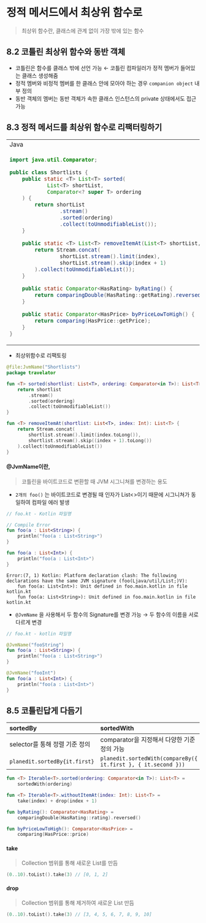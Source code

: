 # 정적 메서드에서 최상위 함수로

> 최상위 함수란, 클래스에 관계 없이 가장 밖에 있는 함수

## 8.2 코틀린 최상위 함수와 동반 객체

- 코틀린은 함수를 클래스 밖에 선언 가능 &larr; 코틀린 컴파일러가 정적 멤버가 들어있는 클래스 생성해줌
- 정적 멤버와 비정적 멤버를 한 클래스 안에 모아야 하는 경우 `companion object` 내부 정의
- 동반 객체의 멤버는 동반 객체가 속한 클래스 인스턴스의 private 상태에서도 접근 가능

## 8.3 정적 메서드를 최상위 함수로 리팩터링하기

<table>

<tr>
<td>Java</td><td>Kotlin</td>
</tr>

<tr>
<td>

```java
import java.util.Comparator;

public class Shortlists {
    public static <T> List<T> sorted(
            List<T> shortList,
            Comparator<? super T> ordering
    ) {
        return shortList
                .stream()
                .sorted(ordering)
                .collect(toUnmodifiableList());
    }

    public static <T> List<T> removeItemAt(List<T> shortList, int index) {
        return Stream.concat(
                shortList.stream().limit(index),
                shortList.stream().skip(index + 1)
        ).collect(toUnmodifiableList());
    }

    public static Comparator<HasRating> byRating() {
        return comparingDouble(HasRating::getRating).reversed();
    }

    public static Comparator<HasPrice> byPriceLowToHigh() {
        return comparing(HasPrice::getPrice);
    }
}
```
</td>

<td>

```kotlin
object Shortlists {
    @JvmStatic
    fun <T> sorted(shortlist: List<T>, ordering: Comparator<in T>): List<T> {
        return shortlist
            .stream()
            .sorted(ordering)
            .collect(toUnmodifiableList())
    }
    
    @JvmStatic
    fun <T> removeItemAt(shortlist: List<T>, index: Int): List<T> {
        return Stream.concat(
            shortlist.stream().limit(index.toLong()),
            shortlist.stream().skip((index + 1).toLong())
        ).collect(toUnmodifiableList())
    }
    
    @JvmStatic
    fun byRating(): Comparator<HasRating> {
        return comparingDouble(HasRating::rating).reversed()
    }
    
    @JvmStatic
    fun byPriceLowToHigh(): Comparator<HasPrice> {
        return comparing(HasPrice::price)
    }
}
```
</td>
</tr>

</table>

- 최상위함수로 리팩토링

```kotlin
@file:JvmName("Shortlists")
package travelator

fun <T> sorted(shortlist: List<T>, ordering: Comparator<in T>): List<T> {
    return shortlist
        .stream()
        .sorted(ordering)
        .collect(toUnmodifiableList())
}

fun <T> removeItemAt(shortlist: List<T>, index: Int): List<T> {
    return Stream.concat(
        shortlist.stream().limit(index.toLong()),
        shortlist.stream().skip((index + 1).toLong())
    ).collect(toUnmodifiableList())
}
```

#### @JvmName이란,

> 코틀린을 바이트코드로 변환할 때 JVM 시그니쳐를 변경하는 용도

- `2개의 foo()` 는 바이트코드로 변경될 때 인자가 List<>이기 때문에 시그니쳐가 동일하여 컴파일 에러 발생

```kotlin
// foo.kt - Kotlin 파일명

// Compile Error 
fun foo(a : List<String>) {
    println("foo(a : List<String>")
}

fun foo(a : List<Int>) {
    println("foo(a : List<Int>")
}
```

```shell
Error:(7, 1) Kotlin: Platform declaration clash: The following declarations have the same JVM signature (foo(Ljava/util/List;)V):
    fun foo(a: List<Int>): Unit defined in foo.main.kotlin in file kotlin.kt
    fun foo(a: List<String>): Unit defined in foo.main.kotlin in file kotlin.kt
```

- `@JvmName` 을 사용해서 두 함수의 Signature를 변경 가능 &rarr; 두 함수의 이름을 서로 다르게 변경 


```kotlin
// foo.kt - kotlin 파일명

@JvmName("fooString")
fun foo(a : List<String>) {
    println("foo(a : List<String>")
}

@JvmName("fooInt")
fun foo(a : List<Int>) {
    println("foo(a : List<Int>")
}
```

## 8.5 코틀린답게 다듬기

| sortedBy              | sortedWith                    |
|:----------------------|:------------------------------|
| selector를 통해 정렬 기준 정의 | comparator을 지정해서 다양한 기준 정의 가능 |
|`planedit.sortedBy{it.first}`|`planedit.sortedWith(compareBy({ it.first }, { it.second }))`|

```kotlin
fun <T> Iterable<T>.sorted(ordering: Comparator<in T>): List<T> =
    sortedWith(ordering)

fun <T> Iterable<T>.withoutItemAt(index: Int): List<T> = 
    take(index) + drop(index + 1)

fun byRating(): Comparator<HasRating> =
    comparingDouble(HasRating::rating).reversed()

fun byPriceLowToHigh(): Comparator<HasPrice> = 
    comparing(HasPrice::price)
```

#### take

> Collection 범위를 통해 새로운 List를 만듬

```kotlin
(0..10).toList().take(3) // [0, 1, 2]
```


#### drop 

> Collection 범위를 통해 제거하여 새로운 List 만듬

```kotlin
(0..10).toList().take(3) // [3, 4, 5, 6, 7, 8, 9, 10]
```

